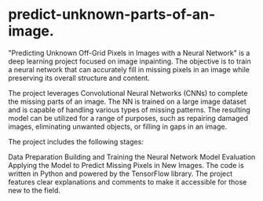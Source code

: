 # predict-unknown-parts-of-an-image.
"Predicting Unknown Off-Grid Pixels in Images with a Neural Network" is a deep learning project focused on image inpainting. The objective is to train a neural network that can accurately fill in missing pixels in an image while preserving its overall structure and content.

The project leverages Convolutional Neural Networks (CNNs) to complete the missing parts of an image. The NN is trained on a large image dataset and is capable of handling various types of missing patterns. The resulting model can be utilized for a range of purposes, such as repairing damaged images, eliminating unwanted objects, or filling in gaps in an image.

The project includes the following stages:

Data Preparation
Building and Training the Neural Network
Model Evaluation
Applying the Model to Predict Missing Pixels in New Images.
The code is written in Python and powered by the TensorFlow library. The project features clear explanations and comments to make it accessible for those new to the field.

